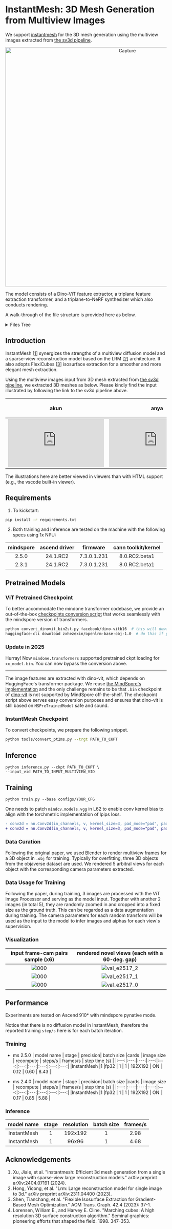 # InstantMesh: 3D Mesh Generation from Multiview Images

We support [instantmesh](https://github.com/TencentARC/InstantMesh) for the 3D mesh generation using the multiview images extracted from [the sv3d pipeline](https://github.com/mindspore-lab/mindone/pull/574).
<p align="center" width="100%">
  <img width="746" alt="Capture" src="https://github.com/user-attachments/assets/be5cf033-8f89-4cad-97dc-2bf76c1b7a4d">
</p>

The model consists of a Dino-ViT feature extractor, a triplane feature extraction transformer, and a triplane-to-NeRF synthesizer which also conducts rendering.

A walk-through of the file structure is provided here as below.

<details>
<summary>Files Tree
</summary>

```bash
├── models
│   ├── decoder                 # triplane feature transformer decoder
│   │   └── transformer.py
│   ├── encoder                 # dino vit decoder to extract img feat
│   │   ├── dino_wrapper.py
│   │   └── dino.py
│   ├── renderer                # a wrapper that synthesizes sdf/texture from triplane feat
│   │   ├── synthesizer_mesh.py # triplane synthesizer, the triplane feat is decoded thru nerf to predict texture rgb & 3D sdf
│   │   ├── synthesizer.py      # triplane synthesizer, the triplane feat is decoded thru nerf to predict novel view rgba
│   │   └── utils
│   │       └── renderer.py
│   ├── geometry                # use Flexicubes to extract isosurface
│   │   ├── rep_3d
│   │   │   ├── flexicubes_geometry.py
│   │   │   ├── tables.py
│   │   │   └── flexicubes.py
│   │   └── camera
│   │       └── perspective_camera.py
│   ├── lrm_mesh.py             # model arch for the instantmesh inference
│   └── lrm.py                  # model arch for the instantmesh stage 1 training
├── utils
│   ├── camera_util.py
│   ├── train_util.py
│   ├── eval_util.py
│   ├── loss_util.py
│   ├── ms_callback_util.py
│   └── mesh_util.py
├── data
│   └── objaverse.py            # training dataset definition and batchify
├── configs
│   └── instant-mesh-large.yaml
├── inference.py                # instantmesh inference
├── train.py                    # instantmesh stage 1 training
├── eval.py                     # instantmesh stage 1 evaluation, mview imgs to novel view synthesis
└── model_stage1.py             # model arch for the stage 1 training
```

</details>

## Introduction

InstantMesh [[1]](#acknowledgements) synergizes the strengths of a multiview diffusion model and a sparse-view reconstruction model based on the LRM [[2]](#acknowledgements) architecture. It also adopts FlexiCubes [[3]](#acknowledgements) isosurface extraction for a smoother and more elegant mesh extraction.

Using the multiview images input from 3D mesh extracted from [the sv3d pipeline](../sv3d/simple_video_sample.py), we extracted 3D meshes as below. Please kindly find the input illustrated by following the link to the sv3d pipeline above.

| <p align="center"> akun </p>                                                                                                                                                                                                                                                                                                                                                                          | <p align="center"> anya </p>                                                                                                                                                                                                                                                                                                                                                                          |
| ------------------------------------------------------------------------------------------------------------------------------------------------------------------------------------------------------------------------------------------------------------------------------------------------------------------------------------------------------------------------------------------------------------- | ------------------------------------------------------------------------------------------------------------------------------------------------------------------------------------------------------------------------------------------------------------------------------------------------------------------------------------------------------------------------------------------------------------- |
| <div class="sketchfab-embed-wrapper"><iframe title="akun_ms" frameborder="0" allowfullscreen mozallowfullscreen="true" webkitallowfullscreen="true" allow="autoplay; fullscreen; xr-spatial-tracking" xr-spatial-tracking execution-while-out-of-viewport execution-while-not-rendered web-share src="https://sketchfab.com/models/c8b5b475529d48589b85746aab638d2b/embed"></iframe></div> | <div class="sketchfab-embed-wrapper"><iframe title="anya_ms" frameborder="0" allowfullscreen mozallowfullscreen="true" webkitallowfullscreen="true" allow="autoplay; fullscreen; xr-spatial-tracking" xr-spatial-tracking execution-while-out-of-viewport execution-while-not-rendered web-share src="https://sketchfab.com/models/180fd247ba2f4437ac665114a4cd4dca/embed"></iframe></div> |

The illustrations here are better viewed in viewers than with HTML support (e.g., the vscode built-in viewer).

## Requirements

1. To kickstart:

```bash
pip install -r requirements.txt
```

2. Both training and inference are tested on the machine with the following specs using 1x NPU:

| mindspore |	ascend driver | firmware	| cann toolkit/kernel |
| :---:     | :---:    | :---:      | :---: |
| 2.5.0     | 24.1.RC2 |7.3.0.1.231	| 8.0.RC2.beta1 |
| 2.3.1	    | 24.1.RC2 |7.3.0.1.231	| 8.0.RC2.beta1 |

## Pretrained Models
### ViT Pretrained Checkpoint
To better accommodate the mindone transformer codebase, we provide an out-of-the-box [checkpoints conversion script](./tools/convert_dinovit_bin2st.py) that works seamlessly with the mindspore version of transformers.
```bash
python convert_dinovit_bin2st.py facebook/dino-vitb16  # this will dowanload dino-vitb16 and convert it to .safetensor from the .bin under the same path, i.e., YOUR_HF_PATH
huggingface-cli download zxhezexin/openlrm-base-obj-1.0  # do this if your proxy setup does not support hf download automatically, convert srcript takes care of dino already
```

### Update in 2025
Hurray! Now `mindone.transformers` supported pretrained ckpt loading for `xx_model.bin`. You can now bypass the conversion above.

---

The image features are extracted with dino-vit, which depends on HuggingFace's transformer package. We reuse [the MindSpore's implementation](https://github.com/mindspore-lab/mindone/blob/master/mindone/transformers/modeling_utils.py#L499) and the only challenge remains to be that `.bin` checkpoint of [dino-vit](https://huggingface.co/facebook/dino-vitb16/tree/main) is not supported by MindSpore off-the-shelf. The checkpoint script above serves easy conversion purposes and ensures that dino-vit is still based on `MSPreTrainedModel` safe and sound.

### InstantMesh Checkpoint
To convert checkpoints, we prepare the following snippet.
```bash
python tools/convert_pt2ms.py --trgt PATH_TO_CKPT
```

## Inference

```shell
python inference.py --ckpt PATH_TO_CKPT \
--input_vid PATH_TO_INPUT_MULTIVIEW_VID
```

## Training
```shell
python train.py --base configs/YOUR_CFG
```
One needs to patch `mindcv.models.vgg` in L62 to enable conv kernel bias to align with the torchmetric implementation of lpips loss.
```diff
- conv2d = nn.Conv2d(in_channels, v, kernel_size=3, pad_mode="pad", padding=1)
+ conv2d = nn.Conv2d(in_channels, v, kernel_size=3, pad_mode="pad", padding=1, has_bias=True)
```

### Data Curation
Following the original paper, we used Blender to render multiview frames for a 3D object in `.obj` for training. Typically for overfitting, three 3D objects from the objaverse dataset are used. We rendered 5 arbitral views for each object with the corresponding camera parameters extracted.

### Data Usage for Training
Following the paper, during training, 3 images are processed with the ViT Image Processor and serving as the model input. Together with another 2 images (in total 5), they are randomly zoomed in and cropped into a fixed size as the ground truth. This can be regarded as a data augmentation during training. The camera parameters for each random transform will be used as the input to the model to infer images and alphas for each view's supervision.

### Visualization
| input frame-cam pairs sample (x6) |	rendered novel views (each with a 60-deg. gap) |
| :---:     | :---:    |
| ![000](https://github.com/user-attachments/assets/d22bc263-3de0-4917-9d1b-4452d38d748f)   | ![val_e2517_2](https://github.com/user-attachments/assets/7f982cea-137a-4737-8cfb-5d9197a02d09) |
| ![000](https://github.com/user-attachments/assets/6bf098ed-bb6f-4e26-8291-6dbe189980fe)   | ![val_e2517_1](https://github.com/user-attachments/assets/a2e9480f-2c24-461e-85fe-711f5f45dc50) |
| ![000](https://github.com/user-attachments/assets/57076fdf-e347-4ebd-8c78-10d93eb45444)   | ![val_e2517_0](https://github.com/user-attachments/assets/2124ba37-6e58-45ae-8278-0ae3952157d0) |


## Performance
Experiments are tested on Ascend 910* with mindspore pynative mode.

Notice that there is no diffusion model in InstantMesh, therefore the reported training `step/s` here is for each batch iteration.

### Training
* ms 2.5.0
| model name   | stage | precision| batch size |cards | image size | recompute | steps/s | frames/s | step time (s) |
|:---:|:---:|:---:|:---:|:---:|:---:|:---:|:---:|:---:|:---:|
|InstantMesh |1 |fp32 | 1 | 1 | 192X192 | ON | 0.12 | 0.60 | 8.43 |

* ms 2.4.0
| model name   | stage | precision| batch size |cards | image size | recompute | steps/s | frames/s | step time (s) |
|:---:|:---:|:---:|:---:|:---:|:---:|:---:|:---:|:---:|:---:|
|InstantMesh |1 |fp32 | 1 | 1 | 192X192 | ON | 0.17 | 0.85 | 5.88 | 

### Inference

| model name| stage | resolution   | batch size | frames/s |  
|:---------------:|:-------:|:--------------:|:------------:|:----------------:|
| InstantMesh |1 |192x192|1|2.98|
| InstantMesh |1 |96x96|1|4.68|


## Acknowledgements

1. Xu, Jiale, et al. "Instantmesh: Efficient 3d mesh generation from a single image with sparse-view large reconstruction models." arXiv preprint arXiv:2404.07191 (2024).
2. Hong, Yicong, et al. "Lrm: Large reconstruction model for single image to 3d." arXiv preprint arXiv:2311.04400 (2023).
3. Shen, Tianchang, et al. "Flexible Isosurface Extraction for Gradient-Based Mesh Optimization." ACM Trans. Graph. 42.4 (2023): 37-1.
4. Lorensen, William E., and Harvey E. Cline. "Marching cubes: A high resolution 3D surface construction algorithm." Seminal graphics: pioneering efforts that shaped the field. 1998. 347-353.
